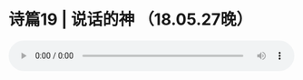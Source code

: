 # 诗篇19 | 说话的神 （18.05.27晚） 

<audio style="width: 100%;" preload="false" controls controlslist="nodownload"><source src="//cdn.simai.ml/audio/mp3/old/25026.mp3" type="audio/mpeg">Your browser does not support the audio element.</audio>



